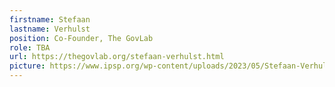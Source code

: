```yaml
---
firstname: Stefaan
lastname: Verhulst
position: Co-Founder, The GovLab
role: TBA
url: https://thegovlab.org/stefaan-verhulst.html
picture: https://www.ipsp.org/wp-content/uploads/2023/05/Stefaan-Verhulst.png
---
```

